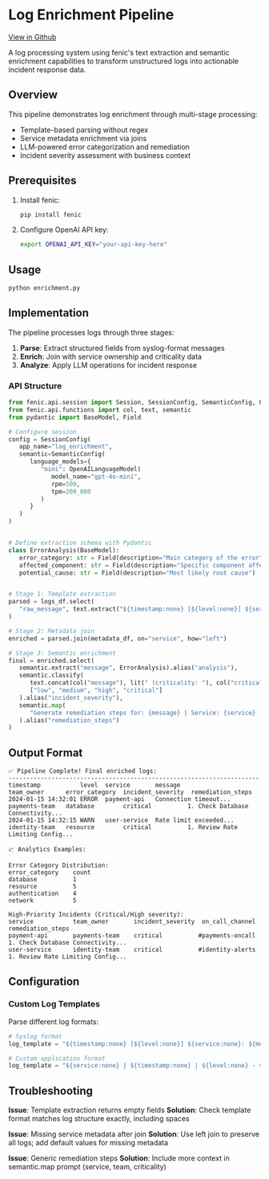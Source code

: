 # Log Enrichment Pipeline

[View in Github](https://github.com/typedef-ai/fenic/blob/main/examples/enrichment/README.md)

A log processing system using fenic's text extraction and semantic enrichment capabilities to transform unstructured logs into actionable incident response data.

## Overview

This pipeline demonstrates log enrichment through multi-stage processing:

- Template-based parsing without regex
- Service metadata enrichment via joins
- LLM-powered error categorization and remediation
- Incident severity assessment with business context

## Prerequisites

1. Install fenic:

   ```bash
   pip install fenic
   ```

2. Configure OpenAI API key:
   ```bash
   export OPENAI_API_KEY="your-api-key-here"
   ```

## Usage

```bash
python enrichment.py
```

## Implementation

The pipeline processes logs through three stages:

1. **Parse**: Extract structured fields from syslog-format messages
2. **Enrich**: Join with service ownership and criticality data
3. **Analyze**: Apply LLM operations for incident response

### API Structure

```python
from fenic.api.session import Session, SessionConfig, SemanticConfig, OpenAILanguageModel
from fenic.api.functions import col, text, semantic
from pydantic import BaseModel, Field

# Configure session
config = SessionConfig(
   app_name="log_enrichment",
   semantic=SemanticConfig(
      language_models={
         "mini": OpenAILanguageModel(
            model_name="gpt-4o-mini",
            rpm=500,
            tpm=200_000
         )
      }
   )
)


# Define extraction schema with Pydantic
class ErrorAnalysis(BaseModel):
   error_category: str = Field(description="Main category of the error")
   affected_component: str = Field(description="Specific component affected")
   potential_cause: str = Field(description="Most likely root cause")


# Stage 1: Template extraction
parsed = logs_df.select(
   "raw_message", text.extract("${timestamp:none} [${level:none}] ${service:none}: ${message:none}")
)

# Stage 2: Metadata join
enriched = parsed.join(metadata_df, on="service", how="left")

# Stage 3: Semantic enrichment
final = enriched.select(
   semantic.extract("message", ErrorAnalysis).alias("analysis"),
   semantic.classify(
      text.concat(col("message"), lit(" (criticality: "), col("criticality"), lit(")")),
      ["low", "medium", "high", "critical"]
   ).alias("incident_severity"),
   semantic.map(
      "Generate remediation steps for: {message} | Service: {service} | Team: {team_owner}"
   ).alias("remediation_steps")
)
```

## Output Format

```shell
✅ Pipeline Complete! Final enriched logs:
----------------------------------------------------------------------
timestamp           level  service       message                  team_owner      error_category  incident_severity  remediation_steps
2024-01-15 14:32:01 ERROR  payment-api   Connection timeout...    payments-team   database        critical          1. Check Database Connectivity...
2024-01-15 14:32:15 WARN   user-service  Rate limit exceeded...   identity-team   resource        critical          1. Review Rate Limiting Config...

📈 Analytics Examples:

Error Category Distribution:
error_category    count
database          1
resource          5
authentication    4
network           5

High-Priority Incidents (Critical/High severity):
service           team_owner       incident_severity  on_call_channel    remediation_steps
payment-api       payments-team    critical          #payments-oncall   1. Check Database Connectivity...
user-service      identity-team    critical          #identity-alerts   1. Review Rate Limiting Config...
```

## Configuration

### Custom Log Templates

Parse different log formats:

```python
# Syslog format
log_template = "${timestamp:none} [${level:none}] ${service:none}: ${message:none}"

# Custom application format
log_template = "${service:none} | ${timestamp:none} | ${level:none} - ${message:none}"
```

## Troubleshooting

**Issue**: Template extraction returns empty fields
**Solution**: Check template format matches log structure exactly, including spaces

**Issue**: Missing service metadata after join
**Solution**: Use left join to preserve all logs; add default values for missing metadata

**Issue**: Generic remediation steps
**Solution**: Include more context in semantic.map prompt (service, team, criticality)
